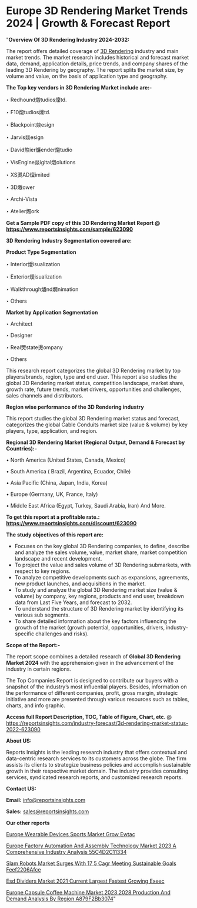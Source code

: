 # Europe 3D Rendering Market Trends 2024 | Growth & Forecast Report

"<strong>Overview Of 3D Rendering Industry 2024-2032:</strong>

The report offers detailed coverage of <a href=https://www.reportsinsights.com/sample/623090>3D Rendering</a> industry and main market trends. The market research includes historical and forecast market data, demand, application details, price trends, and company shares of the leading 3D Rendering by geography. The report splits the market size, by volume and value, on the basis of application type and geography.

<strong>The Top key vendors in 3D Rendering Market include are:- </strong>

‣ Redhound燬tudios燣td.

‣ F10燬tudios燣td.

‣ Blackpoint燚esign

‣ Jarvis燚esign

‣ David燞ier燫ender燬tudio

‣ VisEngine燚igital燬olutions

‣ XS燙AD燣imited

‣ 3D燩ower

‣ Archi-Vista

‣ Atelier燳ork

<strong>Get a Sample PDF copy of this 3D Rendering Market Report </strong><strong>@ <a href=https://www.reportsinsights.com/sample/623090 style=color:#0000ff;>https://www.reportsinsights.com/sample/623090</a> </strong>

<strong>3D Rendering Industry Segmentation covered are:</strong>

<strong>Product Type Segmentation</strong>

‣    Interior燰isualization

‣ Exterior燰isualization

‣ Walkthrough燼nd燗nimation

‣ Others

<strong>Market by Application Segmentation</strong>

‣   Architect

‣ Designer

‣ Real燛state燙ompany

‣ Others

This research report categorizes the global 3D Rendering market by top players/brands, region, type and end user. This report also studies the global 3D Rendering market status, competition landscape, market share, growth rate, future trends, market drivers, opportunities and challenges, sales channels and distributors.

<strong>Region wise performance of the 3D Rendering industry</strong><strong> </strong>

This report studies the global 3D Rendering market status and forecast, categorizes the global Cable Conduits market size (value &amp; volume) by key players, type, application, and region. 

<strong>Regional 3D Rendering Market (Regional Output, Demand &amp; Forecast by Countries):-</strong>

• North America (United States, Canada, Mexico)

• South America ( Brazil, Argentina, Ecuador, Chile)

• Asia Pacific (China, Japan, India, Korea)

• Europe (Germany, UK, France, Italy)

• Middle East Africa (Egypt, Turkey, Saudi Arabia, Iran) And More.

<strong>To get this report at a profitable rate.: <a href=https://www.reportsinsights.com/discount/623090 style=color:#0000ff;>https://www.reportsinsights.com/discount/623090</a></strong>

<strong>The study objectives of this report are:</strong>
<ul>
  <li>Focuses on the key global 3D Rendering companies, to define, describe and analyze the sales volume, value, market share, market competition landscape and recent development.</li>
  <li>To project the value and sales volume of 3D Rendering submarkets, with respect to key regions.</li>
  <li>To analyze competitive developments such as expansions, agreements, new product launches, and acquisitions in the market.</li>
  <li>To study and analyze the global 3D Rendering market size (value &amp; volume) by company, key regions, products and end user, breakdown data from Last Five Years, and forecast to 2032.</li>
  <li>To understand the structure of 3D Rendering market by identifying its various sub segments.</li>
  <li>To share detailed information about the key factors influencing the growth of the market (growth potential, opportunities, drivers, industry-specific challenges and risks).</li>
</ul>
<strong>Scope of the Report:-</strong><strong> </strong>

The report scope combines a detailed research of <strong>Global 3D Rendering Market 2024 </strong>with the apprehension given in the advancement of the industry in certain regions.

The Top Companies Report is designed to contribute our buyers with a snapshot of the industry’s most influential players. Besides, information on the performance of different companies, profit, gross margin, strategic initiative and more are presented through various resources such as tables, charts, and info graphic.

<strong>Access full Report Description, TOC, Table of Figure, Chart, etc. </strong>@   <a href=https://reportsinsights.com/industry-forecast/3d-rendering-market-status-2022-623090 style=color:#0000ff;>https://reportsinsights.com/industry-forecast/3d-rendering-market-status-2022-623090</a>

<strong>About US:</strong>

Reports Insights is the leading research industry that offers contextual and data-centric research services to its customers across the globe. The firm assists its clients to strategize business policies and accomplish sustainable growth in their respective market domain. The industry provides consulting services, syndicated research reports, and customized research reports.

<strong>Contact US:</strong>

<p class=""""><b>Email:</b> <a href=mailto:info@reportsinsights.com>info@reportsinsights.com</a></p>
<p class=""""><b>Sales:</b> <a href=mailto:sales@reportsinsights.com>sales@reportsinsights.com</a></p>

<strong>Our other reports</strong>

<a href=https://www.linkedin.com/pulse/europe-wearable-devices-sports-market-grow-ewtac/>Europe Wearable Devices Sports Market Grow Ewtac</a>

<a href=https://medium.com/@akitotamura255/europe-factory-automation-and-assembly-technology-market-2023-a-comprehensive-industry-analysis-55c4d2c11334>Europe Factory Automation And Assembly Technology Market 2023 A Comprehensive Industry Analysis 55C4D2C11334</a>

<a href=https://medium.com/@jaya.reportsinsights/slam-robots-market-surges-with-17-5-cagr-meeting-sustainable-goals-feef2206afce>Slam Robots Market Surges With 17 5 Cagr Meeting Sustainable Goals Feef2206Afce</a>

<a href=https://www.linkedin.com/pulse/esd-dividers-market-2021-current-largest-fastest-growing-exeec/>Esd Dividers Market 2021 Current Largest Fastest Growing Exeec</a>

<a href=https://medium.com/@achalwankhede15/europe-capsule-coffee-machine-market-2023-2028-production-and-demand-analysis-by-region-a879f2bb3074>Europe Capsule Coffee Machine Market 2023 2028 Production And Demand Analysis By Region A879F2Bb3074</a>"
